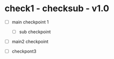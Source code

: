 # check1 - checksub - v1.0

- [ ] main checkpoint 1

  - [ ] sub checkpoint

- [ ] main2 checkpoint

- [ ] checkpont3
